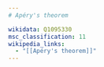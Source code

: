 ```yaml
---
# Apéry's theorem

wikidata: Q1095330
msc_classification: 11
wikipedia_links:
  - "[[Apéry's theorem]]"
---
```

